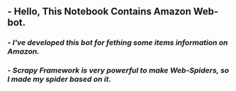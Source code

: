 <h2><left>- Hello, This Notebook Contains Amazon Web-bot. </left></h2>
<h3><I><left>- I've developed this bot for fething some items information on Amazon. </left></I></h3>
<h3><I><left>- Scrapy Framework is very powerful to make Web-Spiders, so I made my spider based on it. </left></I></h3>

